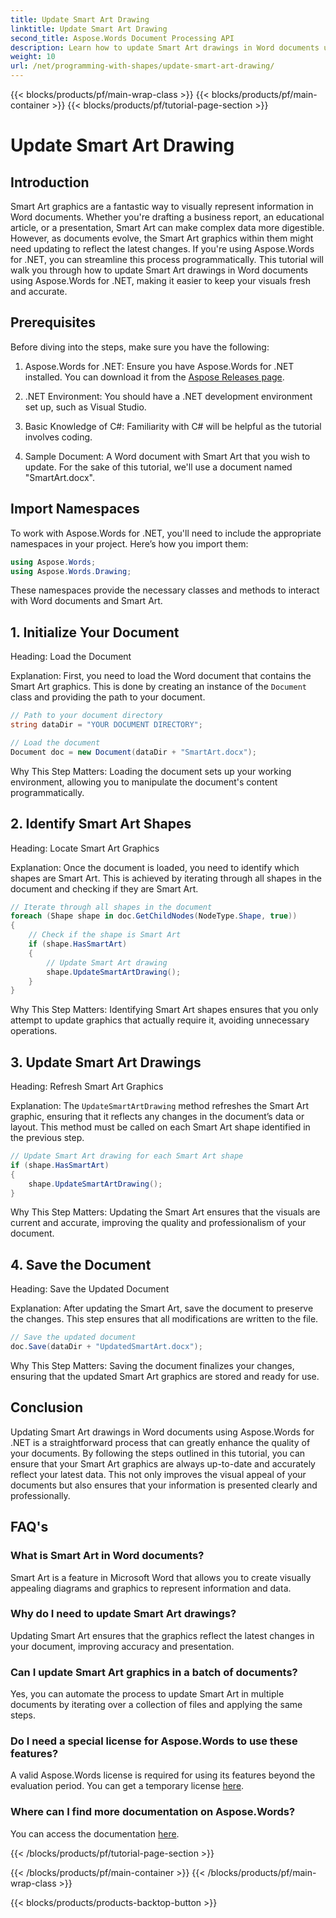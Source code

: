 ```yaml
---
title: Update Smart Art Drawing
linktitle: Update Smart Art Drawing
second_title: Aspose.Words Document Processing API
description: Learn how to update Smart Art drawings in Word documents using Aspose.Words for .NET with this step-by-step guide. Ensure your visuals are always accurate.
weight: 10
url: /net/programming-with-shapes/update-smart-art-drawing/
---
```


{{< blocks/products/pf/main-wrap-class >}}
{{< blocks/products/pf/main-container >}}
{{< blocks/products/pf/tutorial-page-section >}}

# Update Smart Art Drawing

## Introduction

Smart Art graphics are a fantastic way to visually represent information in Word documents. Whether you're drafting a business report, an educational article, or a presentation, Smart Art can make complex data more digestible. However, as documents evolve, the Smart Art graphics within them might need updating to reflect the latest changes. If you're using Aspose.Words for .NET, you can streamline this process programmatically. This tutorial will walk you through how to update Smart Art drawings in Word documents using Aspose.Words for .NET, making it easier to keep your visuals fresh and accurate.

## Prerequisites

Before diving into the steps, make sure you have the following:

1. Aspose.Words for .NET: Ensure you have Aspose.Words for .NET installed. You can download it from the [Aspose Releases page](https://releases.aspose.com/words/net/).

2. .NET Environment: You should have a .NET development environment set up, such as Visual Studio.

3. Basic Knowledge of C#: Familiarity with C# will be helpful as the tutorial involves coding.

4. Sample Document: A Word document with Smart Art that you wish to update. For the sake of this tutorial, we'll use a document named "SmartArt.docx".

## Import Namespaces

To work with Aspose.Words for .NET, you'll need to include the appropriate namespaces in your project. Here’s how you import them:

```csharp
using Aspose.Words;
using Aspose.Words.Drawing;
```

These namespaces provide the necessary classes and methods to interact with Word documents and Smart Art.

## 1. Initialize Your Document

Heading: Load the Document

Explanation:
First, you need to load the Word document that contains the Smart Art graphics. This is done by creating an instance of the `Document` class and providing the path to your document.

```csharp
// Path to your document directory 
string dataDir = "YOUR DOCUMENT DIRECTORY";

// Load the document
Document doc = new Document(dataDir + "SmartArt.docx");
```

Why This Step Matters:
Loading the document sets up your working environment, allowing you to manipulate the document's content programmatically.

## 2. Identify Smart Art Shapes

Heading: Locate Smart Art Graphics

Explanation:
Once the document is loaded, you need to identify which shapes are Smart Art. This is achieved by iterating through all shapes in the document and checking if they are Smart Art.

```csharp
// Iterate through all shapes in the document
foreach (Shape shape in doc.GetChildNodes(NodeType.Shape, true))
{
    // Check if the shape is Smart Art
    if (shape.HasSmartArt)
    {
        // Update Smart Art drawing
        shape.UpdateSmartArtDrawing();
    }
}
```

Why This Step Matters:
Identifying Smart Art shapes ensures that you only attempt to update graphics that actually require it, avoiding unnecessary operations.

## 3. Update Smart Art Drawings

Heading: Refresh Smart Art Graphics

Explanation:
The `UpdateSmartArtDrawing` method refreshes the Smart Art graphic, ensuring that it reflects any changes in the document’s data or layout. This method must be called on each Smart Art shape identified in the previous step.

```csharp
// Update Smart Art drawing for each Smart Art shape
if (shape.HasSmartArt)
{
    shape.UpdateSmartArtDrawing();
}
```

Why This Step Matters:
Updating the Smart Art ensures that the visuals are current and accurate, improving the quality and professionalism of your document.

## 4. Save the Document

Heading: Save the Updated Document

Explanation:
After updating the Smart Art, save the document to preserve the changes. This step ensures that all modifications are written to the file.

```csharp
// Save the updated document
doc.Save(dataDir + "UpdatedSmartArt.docx");
```

Why This Step Matters:
Saving the document finalizes your changes, ensuring that the updated Smart Art graphics are stored and ready for use.

## Conclusion

Updating Smart Art drawings in Word documents using Aspose.Words for .NET is a straightforward process that can greatly enhance the quality of your documents. By following the steps outlined in this tutorial, you can ensure that your Smart Art graphics are always up-to-date and accurately reflect your latest data. This not only improves the visual appeal of your documents but also ensures that your information is presented clearly and professionally.

## FAQ's

### What is Smart Art in Word documents?
Smart Art is a feature in Microsoft Word that allows you to create visually appealing diagrams and graphics to represent information and data.

### Why do I need to update Smart Art drawings?
Updating Smart Art ensures that the graphics reflect the latest changes in your document, improving accuracy and presentation.

### Can I update Smart Art graphics in a batch of documents?
Yes, you can automate the process to update Smart Art in multiple documents by iterating over a collection of files and applying the same steps.

### Do I need a special license for Aspose.Words to use these features?
A valid Aspose.Words license is required for using its features beyond the evaluation period. You can get a temporary license [here](https://purchase.aspose.com/temporary-license/).

### Where can I find more documentation on Aspose.Words?
You can access the documentation [here](https://reference.aspose.com/words/net/).

{{< /blocks/products/pf/tutorial-page-section >}}

{{< /blocks/products/pf/main-container >}}
{{< /blocks/products/pf/main-wrap-class >}}

{{< blocks/products/products-backtop-button >}}
